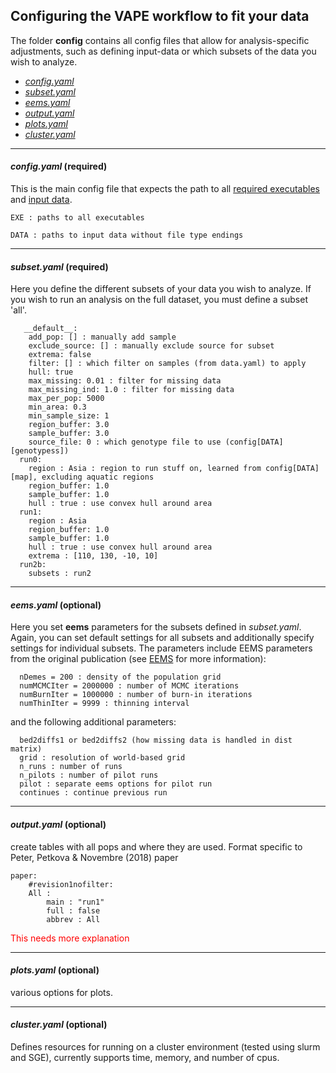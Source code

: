 ## Configuring the VAPE workflow to fit your data

The folder **config** contains all config files that allow for analysis-specific adjustments, such as defining input-data or which subsets of the data you wish to analyze.

 - [*config.yaml*](#configyaml)
 - [*subset.yaml*](#subsetyaml)
 - [*eems.yaml*](#eemsyaml)
 - [*output.yaml*](#outputyaml)
 - [*plots.yaml*](#plotsyaml)
 - [*cluster.yaml*](#clusteryaml)

----

#### *config.yaml* (required)

This is the main config file that expects the path to all [required executables](https://github.com/NovembreLab/eems-around-the-world/blob/master/README.md#requirements) and [input data](https://github.com/NovembreLab/eems-around-the-world/blob/master/README.md#what-does-my-input-data-have-to-look-like).

```
EXE : paths to all executables

DATA : paths to input data without file type endings

```

----

#### *subset.yaml* (required)
Here you define the different subsets of your data you wish to analyze.
If you wish to run an analysis on the full dataset, you must define a subset 'all'.

```
   __default__:
    add_pop: [] : manually add sample
    exclude_source: [] : manually exclude source for subset
    extrema: false
    filter: [] : which filter on samples (from data.yaml) to apply
    hull: true
    max_missing: 0.01 : filter for missing data
    max_missing_ind: 1.0 : filter for missing data
    max_per_pop: 5000
    min_area: 0.3
    min_sample_size: 1
    region_buffer: 3.0
    sample_buffer: 3.0
    source_file: 0 : which genotype file to use (config[DATA][genotypess])
  run0:                          
    region : Asia : region to run stuff on, learned from config[DATA][map], excluding aquatic regions
    region_buffer: 1.0
    sample_buffer: 1.0
    hull : true : use convex hull around area
  run1:                          
    region : Asia
    region_buffer: 1.0
    sample_buffer: 1.0
    hull : true : use convex hull around area
    extrema : [110, 130, -10, 10]
  run2b:                          
    subsets : run2
```

----

#### *eems.yaml* (optional)
Here you set **eems** parameters for the subsets defined in *subset.yaml*. Again, you can set default settings for all subsets and additionally specify settings for individual subsets. The parameters include EEMS parameters from the original publication (see [EEMS](http://github.com/dipetkov/eems) for more information):

```
  nDemes = 200 : density of the population grid
  numMCMCIter = 2000000 : number of MCMC iterations
  numBurnIter = 1000000 : number of burn-in iterations
  numThinIter = 9999 : thinning interval
```

and the following additional parameters:

```
  bed2diffs1 or bed2diffs2 (how missing data is handled in dist matrix)
  grid : resolution of world-based grid
  n_runs : number of runs
  n_pilots : number of pilot runs
  pilot : separate eems options for pilot run
  continues : continue previous run
```

----
#### *output.yaml* (optional)
create tables with all pops and where they are used. Format specific to
Peter, Petkova & Novembre (2018) paper

```
paper:
    #revision1nofilter:
    All :
        main : "run1"
        full : false
        abbrev : All
```

<font color="red">This needs more explanation</font>

----
#### *plots.yaml* (optional)
various options for plots.


----

#### *cluster.yaml* (optional)

Defines resources for running on a cluster environment (tested using slurm and
SGE), currently supports time, memory, and number of cpus.
